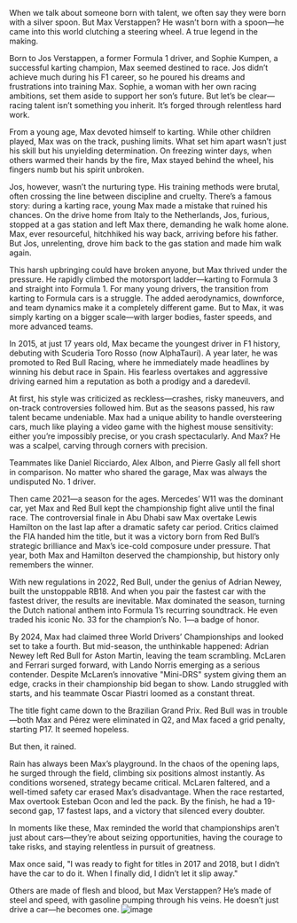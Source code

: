 When we talk about someone born with talent, we often say they were born with a silver spoon. But Max Verstappen? He wasn’t born with a spoon—he came into this world clutching a steering wheel. A true legend in the making.

Born to Jos Verstappen, a former Formula 1 driver, and Sophie Kumpen, a successful karting champion, Max seemed destined to race. Jos didn’t achieve much during his F1 career, so he poured his dreams and frustrations into training Max. Sophie, a woman with her own racing ambitions, set them aside to support her son’s future. But let’s be clear—racing talent isn’t something you inherit. It’s forged through relentless hard work.

From a young age, Max devoted himself to karting. While other children played, Max was on the track, pushing limits. What set him apart wasn’t just his skill but his unyielding determination. On freezing winter days, when others warmed their hands by the fire, Max stayed behind the wheel, his fingers numb but his spirit unbroken.

Jos, however, wasn’t the nurturing type. His training methods were brutal, often crossing the line between discipline and cruelty. There’s a famous story: during a karting race, young Max made a mistake that ruined his chances. On the drive home from Italy to the Netherlands, Jos, furious, stopped at a gas station and left Max there, demanding he walk home alone. Max, ever resourceful, hitchhiked his way back, arriving before his father. But Jos, unrelenting, drove him back to the gas station and made him walk again.

This harsh upbringing could have broken anyone, but Max thrived under the pressure. He rapidly climbed the motorsport ladder—karting to Formula 3 and straight into Formula 1. For many young drivers, the transition from karting to Formula cars is a struggle. The added aerodynamics, downforce, and team dynamics make it a completely different game. But to Max, it was simply karting on a bigger scale—with larger bodies, faster speeds, and more advanced teams.

In 2015, at just 17 years old, Max became the youngest driver in F1 history, debuting with Scuderia Toro Rosso (now AlphaTauri). A year later, he was promoted to Red Bull Racing, where he immediately made headlines by winning his debut race in Spain. His fearless overtakes and aggressive driving earned him a reputation as both a prodigy and a daredevil.

At first, his style was criticized as reckless—crashes, risky maneuvers, and on-track controversies followed him. But as the seasons passed, his raw talent became undeniable. Max had a unique ability to handle oversteering cars, much like playing a video game with the highest mouse sensitivity: either you’re impossibly precise, or you crash spectacularly. And Max? He was a scalpel, carving through corners with precision.

Teammates like Daniel Ricciardo, Alex Albon, and Pierre Gasly all fell short in comparison. No matter who shared the garage, Max was always the undisputed No. 1 driver.

Then came 2021—a season for the ages. Mercedes’ W11 was the dominant car, yet Max and Red Bull kept the championship fight alive until the final race. The controversial finale in Abu Dhabi saw Max overtake Lewis Hamilton on the last lap after a dramatic safety car period. Critics claimed the FIA handed him the title, but it was a victory born from Red Bull’s strategic brilliance and Max’s ice-cold composure under pressure. That year, both Max and Hamilton deserved the championship, but history only remembers the winner.

With new regulations in 2022, Red Bull, under the genius of Adrian Newey, built the unstoppable RB18. And when you pair the fastest car with the fastest driver, the results are inevitable. Max dominated the season, turning the Dutch national anthem into Formula 1’s recurring soundtrack. He even traded his iconic No. 33 for the champion’s No. 1—a badge of honor.

By 2024, Max had claimed three World Drivers’ Championships and looked set to take a fourth. But mid-season, the unthinkable happened: Adrian Newey left Red Bull for Aston Martin, leaving the team scrambling. McLaren and Ferrari surged forward, with Lando Norris emerging as a serious contender. Despite McLaren’s innovative "Mini-DRS" system giving them an edge, cracks in their championship bid began to show. Lando struggled with starts, and his teammate Oscar Piastri loomed as a constant threat.

The title fight came down to the Brazilian Grand Prix. Red Bull was in trouble—both Max and Pérez were eliminated in Q2, and Max faced a grid penalty, starting P17. It seemed hopeless.

But then, it rained.

Rain has always been Max’s playground. In the chaos of the opening laps, he surged through the field, climbing six positions almost instantly. As conditions worsened, strategy became critical. McLaren faltered, and a well-timed safety car erased Max’s disadvantage. When the race restarted, Max overtook Esteban Ocon and led the pack. By the finish, he had a 19-second gap, 17 fastest laps, and a victory that silenced every doubter.

In moments like these, Max reminded the world that championships aren’t just about cars—they’re about seizing opportunities, having the courage to take risks, and staying relentless in pursuit of greatness.

Max once said, "I was ready to fight for titles in 2017 and 2018, but I didn’t have the car to do it. When I finally did, I didn’t let it slip away."

Others are made of flesh and blood, but Max Verstappen? He’s made of steel and speed, with gasoline pumping through his veins. He doesn’t just drive a car—he becomes one.
![image](https://github.com/user-attachments/assets/6ef0a354-8a43-4065-a5c7-d9f91eee7c11)
